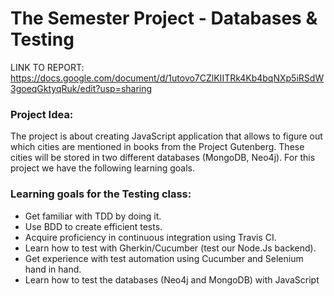 # The Semester Project - Databases & Testing

LINK TO REPORT:
https://docs.google.com/document/d/1utovo7CZlKIITRk4Kb4bqNXp5iRSdW3goeqGktyqRuk/edit?usp=sharing

### Project Idea:
The project is about creating JavaScript application that allows to figure out which cities are mentioned in books from the Project Gutenberg. These cities will be stored in two different databases (MongoDB, Neo4j). For this project we have the following learning goals.

### Learning goals for the Testing class:
* Get familiar with TDD by doing it.
* Use BDD to create efficient tests.
* Acquire proficiency in continuous integration using Travis CI.
* Learn how to test with Gherkin/Cucumber (test our Node.Js backend).
* Get experience with test automation using Cucumber and Selenium hand in hand.
* Learn how to test the databases (Neo4j and MongoDB) with JavaScript
